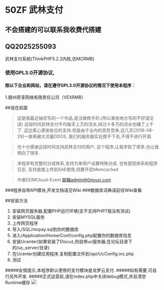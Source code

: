 # 50ZF 武林支付
## 不会搭建的可以联系我收费代搭建
## QQ2025255093
武林支付系统(ThinkPHP3.2.2内核,仿MCRMB)

### 使用GPL3.0开源协议,
#### 除以下企业和网站，请在遵守GPL3.0开源协议的情况下使用本程序：
1.赣州奇享网络有限责任公司（VEXRMB）

##说在前面
>这是我最近抽空写的一个作品,是当做练手的.(所以某些地方写的不好请见谅)
>这段时间武林支付平均每天上万的流水,经过十多万的流水也赚了上千了.
>这边真心感谢各位的支持.但是由于业内的恶性竞争,这几天[2016-08-29]一直再被大流量DDOS,
>我们的服务器实在撑不下去,不得不进行开源.

>也十分感谢这段时间支持武林支付的用户,
>这个程序,让我学到了很多,也让我明白了很多.

>本程序有完整的分成体系,支持为单用户设置特殊分成.
>也有提现体系和程序日志.
>支持直接上传到SAE使用,但要开启Memcached

>作者DDMCloud-Event 邮箱admin@0myun.com

###程序自带API模块,开发文档请见Wiki
###数据库词典请前往Wiki查看

##安装方法
1. 安装网页服务器,配置PHP运行环境(支不支持PHP7我没有测试)
2. 安装MYSQL服务
3. 上传网页程序
4. 导入/SQL/mcpay.sql到你的数据库
5. 进入/Application/Home/Conf/config.php配置你的数据库信息
6. 安装Ucenter(如果安装了Discuz,则自带uc服务器,在论坛目录下的/uc_server/目录)
7. 在Ucenter创建应用程序,复制配置文件到/api/UcConfig.inc.php
8. 测试

#####友情提示,本程序默认使用的支付模块是龙梦云支付.
#####如有需要,可自行另外开发.
#####正式运营前,请在index.php中关闭debug模式,并且清空Runtime缓存
![](https://raw.githubusercontent.com/DDMCloud/50ZF/master/DDMCloud.jpg)
